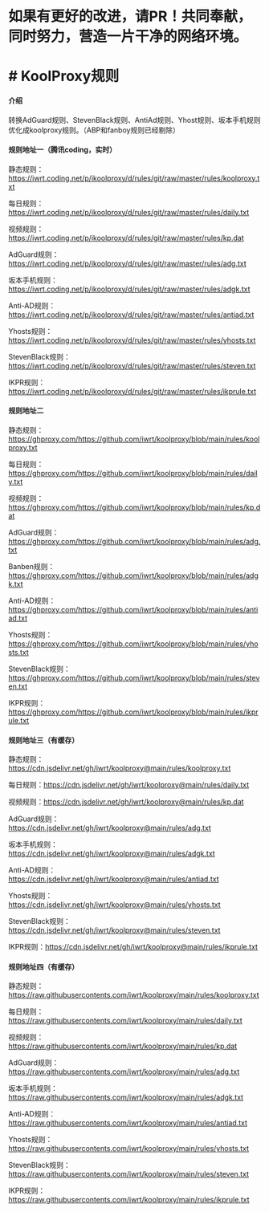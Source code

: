 
# 如果有更好的改进，请PR！共同奉献，同时努力，营造一片干净的网络环境。

# # KoolProxy规则

#### 介绍
转换AdGuard规则、StevenBlack规则、AntiAd规则、Yhost规则、坂本手机规则优化成koolproxy规则。（ABP和fanboy规则已经剔除）


#### 规则地址一（腾讯coding，实时）

静态规则：https://iwrt.coding.net/p/ikoolproxy/d/rules/git/raw/master/rules/koolproxy.txt

每日规则：https://iwrt.coding.net/p/ikoolproxy/d/rules/git/raw/master/rules/daily.txt

视频规则：https://iwrt.coding.net/p/ikoolproxy/d/rules/git/raw/master/rules/kp.dat

AdGuard规则：https://iwrt.coding.net/p/ikoolproxy/d/rules/git/raw/master/rules/adg.txt 

坂本手机规则：https://iwrt.coding.net/p/ikoolproxy/d/rules/git/raw/master/rules/adgk.txt

Anti-AD规则：https://iwrt.coding.net/p/ikoolproxy/d/rules/git/raw/master/rules/antiad.txt

Yhosts规则：https://iwrt.coding.net/p/ikoolproxy/d/rules/git/raw/master/rules/yhosts.txt

StevenBlack规则：https://iwrt.coding.net/p/ikoolproxy/d/rules/git/raw/master/rules/steven.txt

IKPR规则：https://iwrt.coding.net/p/ikoolproxy/d/rules/git/raw/master/rules/ikprule.txt

#### 规则地址二

静态规则：https://ghproxy.com/https://github.com/iwrt/koolproxy/blob/main/rules/koolproxy.txt

每日规则：https://ghproxy.com/https://github.com/iwrt/koolproxy/blob/main/rules/daily.txt

视频规则：https://ghproxy.com/https://github.com/iwrt/koolproxy/blob/main/rules/kp.dat

AdGuard规则：https://ghproxy.com/https://github.com/iwrt/koolproxy/blob/main/rules/adg.txt 

Banben规则：https://ghproxy.com/https://github.com/iwrt/koolproxy/blob/main/rules/adgk.txt

Anti-AD规则：https://ghproxy.com/https://github.com/iwrt/koolproxy/blob/main/rules/antiad.txt

Yhosts规则：https://ghproxy.com/https://github.com/iwrt/koolproxy/blob/main/rules/yhosts.txt

StevenBlack规则：https://ghproxy.com/https://github.com/iwrt/koolproxy/blob/main/rules/steven.txt

IKPR规则：https://ghproxy.com/https://github.com/iwrt/koolproxy/blob/main/rules/ikprule.txt

#### 规则地址三（有缓存）

静态规则：https://cdn.jsdelivr.net/gh/iwrt/koolproxy@main/rules/koolproxy.txt

每日规则：https://cdn.jsdelivr.net/gh/iwrt/koolproxy@main/rules/daily.txt

视频规则：https://cdn.jsdelivr.net/gh/iwrt/koolproxy@main/rules/kp.dat

AdGuard规则：https://cdn.jsdelivr.net/gh/iwrt/koolproxy@main/rules/adg.txt 

坂本手机规则：https://cdn.jsdelivr.net/gh/iwrt/koolproxy@main/rules/adgk.txt

Anti-AD规则：https://cdn.jsdelivr.net/gh/iwrt/koolproxy@main/rules/antiad.txt

Yhosts规则：https://cdn.jsdelivr.net/gh/iwrt/koolproxy@main/rules/yhosts.txt

StevenBlack规则：https://cdn.jsdelivr.net/gh/iwrt/koolproxy@main/rules/steven.txt

IKPR规则：https://cdn.jsdelivr.net/gh/iwrt/koolproxy@main/rules/ikprule.txt


#### 规则地址四（有缓存）

静态规则：https://raw.githubusercontents.com/iwrt/koolproxy/main/rules/koolproxy.txt

每日规则：https://raw.githubusercontents.com/iwrt/koolproxy/main/rules/daily.txt

视频规则：https://raw.githubusercontents.com/iwrt/koolproxy/main/rules/kp.dat

AdGuard规则：https://raw.githubusercontents.com/iwrt/koolproxy/main/rules/adg.txt 

坂本手机规则：https://raw.githubusercontents.com/iwrt/koolproxy/main/rules/adgk.txt

Anti-AD规则：https://raw.githubusercontents.com/iwrt/koolproxy/main/rules/antiad.txt

Yhosts规则：https://raw.githubusercontents.com/iwrt/koolproxy/main/rules/yhosts.txt

StevenBlack规则：https://raw.githubusercontents.com/iwrt/koolproxy/main/rules/steven.txt

IKPR规则：https://raw.githubusercontents.com/iwrt/koolproxy/main/rules/ikprule.txt
